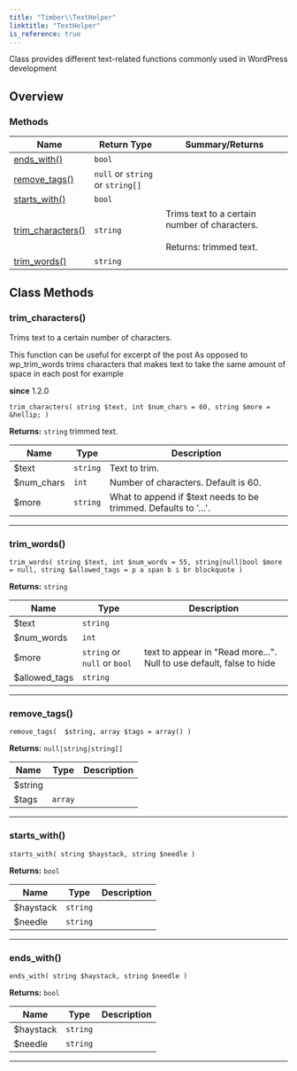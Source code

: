 ```yaml
---
title: "Timber\\​TextHelper"
linktitle: "TextHelper"
is_reference: true
---
```


Class provides different text-related functions commonly used in WordPress development

<!--more-->

## Overview

### Methods

<div class="table-methods">

| Name | Return Type | Summary/Returns |
| --- | --- | --- |
| <span class="method-name">[ends_with()](#ends_with)</span> | <span class="method-type">`bool`</span> | <span class="method-description"></span> |
| <span class="method-name">[remove_tags()](#remove_tags)</span> | <span class="method-type">`null` or `string` or `string[]`</span> | <span class="method-description"></span> |
| <span class="method-name">[starts_with()](#starts_with)</span> | <span class="method-type">`bool`</span> | <span class="method-description"></span> |
| <span class="method-name">[trim_characters()](#trim_characters)</span> | <span class="method-type">`string`</span> | <span class="method-description">Trims text to a certain number of characters.<br><br><span class="method-return"><span class="method-return-label">Returns:</span> trimmed text.</span></span> |
| <span class="method-name">[trim_words()](#trim_words)</span> | <span class="method-type">`string`</span> | <span class="method-description"></span> |

</div>


## Class Methods

### trim\_characters()

Trims text to a certain number of characters.

This function can be useful for excerpt of the post
As opposed to wp_trim_words trims characters that makes text to
take the same amount of space in each post for example

**since** 1.2.0 

`trim_characters( string $text, int $num_chars = 60, string $more = &hellip; )`

**Returns:** `string` trimmed text.

| Name | Type | Description |
| --- | --- | --- |
| $text | `string` | Text to trim. |
| $num_chars | `int` | Number of characters. Default is 60. |
| $more | `string` | What to append if $text needs to be trimmed. Defaults to '&hellip;'. |

---

### trim\_words()

`trim_words( string $text, int $num_words = 55, string|null|bool $more = null, string $allowed_tags = p a span b i br blockquote )`

**Returns:** `string` 

| Name | Type | Description |
| --- | --- | --- |
| $text | `string` |  |
| $num_words | `int` |  |
| $more | `string` or `null` or `bool` | text to appear in "Read more...". Null to use default, false to hide |
| $allowed_tags | `string` |  |

---

### remove\_tags()

`remove_tags(  $string, array $tags = array() )`

**Returns:** `null|string|string[]` 

| Name | Type | Description |
| --- | --- | --- |
| $string |  |  |
| $tags | `array` |  |

---

### starts\_with()

`starts_with( string $haystack, string $needle )`

**Returns:** `bool` 

| Name | Type | Description |
| --- | --- | --- |
| $haystack | `string` |  |
| $needle | `string` |  |

---

### ends\_with()

`ends_with( string $haystack, string $needle )`

**Returns:** `bool` 

| Name | Type | Description |
| --- | --- | --- |
| $haystack | `string` |  |
| $needle | `string` |  |

---


